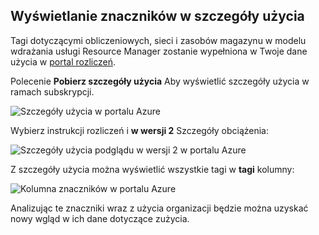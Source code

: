 


## <a name="viewing-your-tags-in-the-usage-details"></a>Wyświetlanie znaczników w szczegóły użycia
Tagi dotyczącymi obliczeniowych, sieci i zasobów magazynu w modelu wdrażania usługi Resource Manager zostanie wypełniona w Twoje dane użycia w [portal rozliczeń](https://account.windowsazure.com/).

Polecenie **Pobierz szczegóły użycia** Aby wyświetlić szczegóły użycia w ramach subskrypcji.

![Szczegóły użycia w portalu Azure](./media/virtual-machines-common-tag-usage/azure-portal-tags-usage-details.png)

Wybierz instrukcji rozliczeń i **w wersji 2** Szczegóły obciążenia:

![Szczegóły użycia podglądu w wersji 2 w portalu Azure](./media/virtual-machines-common-tag-usage/azure-portal-version2-usage-details.png)

Z szczegóły użycia można wyświetlić wszystkie tagi w **tagi** kolumny:

![Kolumna znaczników w portalu Azure](./media/virtual-machines-common-tag-usage/azure-portal-tags-column.png)

Analizując te znaczniki wraz z użycia organizacji będzie można uzyskać nowy wgląd w ich dane dotyczące zużycia.

